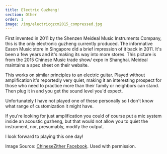 ```yaml
---
title: Electric Guzheng!
section: Other
order: 1
image: /img/electricgzcm2015_compressed.jpg
---
```

First invented in 2011 by the Shenzen Meideal Music Instruments Company, this is the only electronic guzheng currently produced. The informative Eason Music store in Singapore did a brief impression of it back in 2011. It's been a few years and it's making its way into more stores. This picture is from the 2015 Chinese Music trade show/ expo in Shanghai. Meideal maintains a spec sheet on their website.

This works on similar principles to an electric guitar. Played without amplification it's reportedly very quiet, making it an interesting prospect for those who need to practice more than their family or neighbors can stand. Then plug it in and you get the sound level you'd expect.

Unfortunately I have not played one of these personally so I don't know what range of customization it might have.

If you're looking for just amplification you could of course put a mic system inside an acoustic guzheng, but that would not allow you to quiet the instrument, nor, presumably, modify the output.

I look forward to playing this one day!

Image Source: [ChineseZither Facebook](https://www.facebook.com/SoundofChina/photos/a.929510513782763.1073741842.162774347123054/929510950449386/?type=3&theater). Used with permission.
